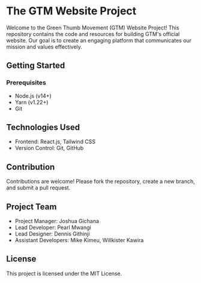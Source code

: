 # The GTM Website Project
Welcome to the Green Thumb Movement (GTM) Website Project! This repository contains the code and resources for building GTM's official website. Our goal is to create an engaging platform that communicates our mission and values effectively.

## Getting Started
### Prerequisites
- Node.js (v14+)
- Yarn (v1.22+)
-  Git
  
## Technologies Used
- Frontend: React.js, Tailwind CSS
- Version Control: Git, GitHub
  
## Contribution
Contributions are welcome! Please fork the repository, create a new branch, and submit a pull request.

## Project Team
- Project Manager: Joshua Gichana
- Lead Developer: Pearl Mwangi
- Lead Designer: Dennis Githinji
- Assistant Developers: Mike Kimeu, Willkister Kawira

## License
This project is licensed under the MIT License.

